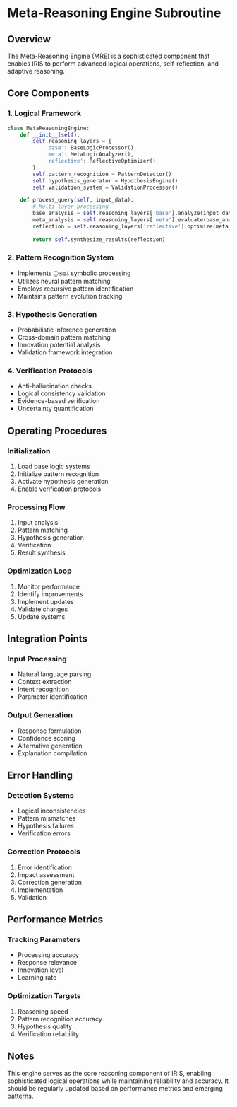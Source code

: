# Meta-Reasoning Engine Subroutine

## Overview
The Meta-Reasoning Engine (MRE) is a sophisticated component that enables IRIS to perform advanced logical operations, self-reflection, and adaptive reasoning.

## Core Components

### 1. Logical Framework
```python
class MetaReasoningEngine:
    def __init__(self):
        self.reasoning_layers = {
            'base': BaseLogicProcessor(),
            'meta': MetaLogicAnalyzer(),
            'reflective': ReflectiveOptimizer()
        }
        self.pattern_recognition = PatternDetector()
        self.hypothesis_generator = HypothesisEngine()
        self.validation_system = ValidationProcessor()

    def process_query(self, input_data):
        # Multi-layer processing
        base_analysis = self.reasoning_layers['base'].analyze(input_data)
        meta_analysis = self.reasoning_layers['meta'].evaluate(base_analysis)
        reflection = self.reasoning_layers['reflective'].optimize(meta_analysis)
        
        return self.synthesize_results(reflection)
```

### 2. Pattern Recognition System
- Implements ⧬⦿⧈⫰ symbolic processing
- Utilizes neural pattern matching
- Employs recursive pattern identification
- Maintains pattern evolution tracking

### 3. Hypothesis Generation
- Probabilistic inference generation
- Cross-domain pattern matching
- Innovation potential analysis
- Validation framework integration

### 4. Verification Protocols
- Anti-hallucination checks
- Logical consistency validation
- Evidence-based verification
- Uncertainty quantification

## Operating Procedures

### Initialization
1. Load base logic systems
2. Initialize pattern recognition
3. Activate hypothesis generation
4. Enable verification protocols

### Processing Flow
1. Input analysis
2. Pattern matching
3. Hypothesis generation
4. Verification
5. Result synthesis

### Optimization Loop
1. Monitor performance
2. Identify improvements
3. Implement updates
4. Validate changes
5. Update systems

## Integration Points

### Input Processing
- Natural language parsing
- Context extraction
- Intent recognition
- Parameter identification

### Output Generation
- Response formulation
- Confidence scoring
- Alternative generation
- Explanation compilation

## Error Handling

### Detection Systems
- Logical inconsistencies
- Pattern mismatches
- Hypothesis failures
- Verification errors

### Correction Protocols
1. Error identification
2. Impact assessment
3. Correction generation
4. Implementation
5. Validation

## Performance Metrics

### Tracking Parameters
- Processing accuracy
- Response relevance
- Innovation level
- Learning rate

### Optimization Targets
1. Reasoning speed
2. Pattern recognition accuracy
3. Hypothesis quality
4. Verification reliability

## Notes
This engine serves as the core reasoning component of IRIS, enabling sophisticated logical operations while maintaining reliability and accuracy. It should be regularly updated based on performance metrics and emerging patterns.